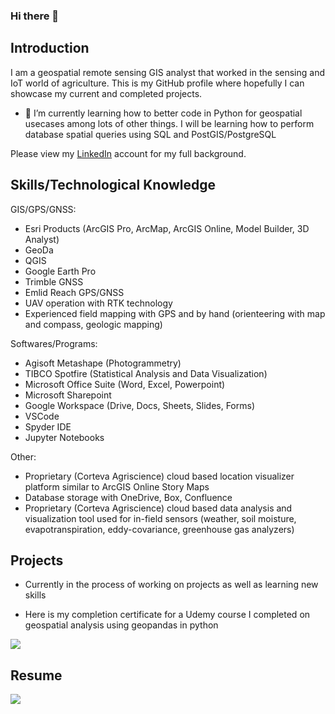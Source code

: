 ### Hi there 👋

## Introduction 

I am a geospatial remote sensing GIS analyst that worked in the sensing and IoT world of agriculture. This is my GitHub profile where hopefully I can showcase my current and completed projects. 

- 🌱 I’m currently learning how to better code in Python for geospatial usecases among lots of other things. I will be learning how to perform database spatial queries using SQL and PostGIS/PostgreSQL

Please view my [LinkedIn](https://www.linkedin.com/in/colekellow/) account for my full background.

## Skills/Technological Knowledge

GIS/GPS/GNSS: 
- Esri Products (ArcGIS Pro, ArcMap, ArcGIS Online, Model Builder, 3D Analyst)
- GeoDa
- QGIS
- Google Earth Pro
- Trimble GNSS
- Emlid Reach GPS/GNSS
- UAV operation with RTK technology
- Experienced field mapping with GPS and by hand (orienteering with map and compass, geologic mapping)

Softwares/Programs: 
- Agisoft Metashape (Photogrammetry)
- TIBCO Spotfire (Statistical Analysis and Data Visualization)
- Microsoft Office Suite (Word, Excel, Powerpoint)
- Microsoft Sharepoint
- Google Workspace (Drive, Docs, Sheets, Slides, Forms)
- VSCode
- Spyder IDE
- Jupyter Notebooks

Other: 
- Proprietary (Corteva Agriscience) cloud based location visualizer platform similar to ArcGIS Online Story Maps
- Database storage with OneDrive, Box, Confluence
- Proprietary (Corteva Agriscience) cloud based data analysis and visualization tool used for in-field sensors (weather, soil moisture, evapotranspiration, eddy-covariance, greenhouse gas analyzers)

## Projects
- Currently in the process of working on projects as well as learning new skills

- Here is my completion certificate for a Udemy course I completed on geospatial analysis using geopandas in python

![](https://lh3.googleusercontent.com/drive-viewer/AEYmBYRRlkLOKDNz9DmiJU6m_pMQoSeMYmoGQ-YcpC56KTA4bR3SGNqXwfTMYUQVmsSRaMtzuVUhGdy8eyvM4ATZTZ7k1rubOA=s1600)


## Resume

![](https://drive.google.com/file/d/1-WrtlxSEd3HvP4Go2zHIVx_9tuXxGA7j/view?usp=sharing)
